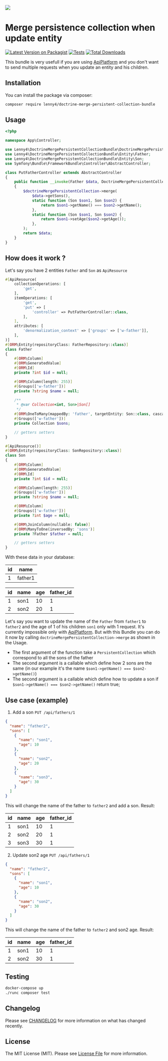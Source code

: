 [<img src="https://github-ads.s3.eu-central-1.amazonaws.com/support-ukraine.svg?t=1" />](https://supportukrainenow.org)

# Merge persistence collection when update entity

[![Latest Version on Packagist](https://img.shields.io/packagist/v/lenny4/doctrine-merge-persistent-collection-bundle.svg?style=flat-square)](https://packagist.org/packages/lenny4/doctrine-merge-persistent-collection-bundle)
[![Tests](https://github.com/lenny4/doctrine-merge-persistent-collection-bundle/actions/workflows/run-tests.yml/badge.svg?branch=main)](https://github.com/lenny4/doctrine-merge-persistent-collection-bundle/actions/workflows/run-tests.yml)
[![Total Downloads](https://img.shields.io/packagist/dt/lenny4/doctrine-merge-persistent-collection-bundle.svg?style=flat-square)](https://packagist.org/packages/lenny4/doctrine-merge-persistent-collection-bundle)

This bundle is very usefull if you are using [ApiPlatform](https://api-platform.com/docs/distribution/) and you don't
want to send multiple requests when you update an entity and his children.

## Installation

You can install the package via composer:

```bash
composer require lenny4/doctrine-merge-persistent-collection-bundle
```

## Usage

```php
<?php

namespace App\Controller;

use Lenny4\DoctrineMergePersistentCollectionBundle\DoctrineMergePersistentCollection;
use Lenny4\DoctrineMergePersistentCollectionBundle\Entity\Father;
use Lenny4\DoctrineMergePersistentCollectionBundle\Entity\Son;
use Symfony\Bundle\FrameworkBundle\Controller\AbstractController;

class PutFatherController extends AbstractController
{
    public function __invoke(Father $data, DoctrineMergePersistentCollection $doctrineMergePersistentCollection): Father
    {
        $doctrineMergePersistentCollection->merge(
            $data->getSons(),
            static function (Son $son1, Son $son2) {
                return $son1->getName() === $son2->getName();
            },
            static function (Son $son1, Son $son2) {
                return $son1->setAge($son2->getAge());
            },
        );
        return $data;
    }
}
```

## How does it work ?

Let's say you have 2 entities `Father` and `Son` as `ApiResource`

```php
#[ApiResource(
    collectionOperations: [
        'get',
    ],
    itemOperations: [
        'get',
        'put' => [
            'controller' => PutFatherController::class,
        ],
    ],
    attributes: [
        'denormalization_context' => ['groups' => ['w-father']],
    ],
)]
#[ORM\Entity(repositoryClass: FatherRepository::class)]
class Father
{
    #[ORM\Column]
    #[ORM\GeneratedValue]
    #[ORM\Id]
    private ?int $id = null;

    #[ORM\Column(length: 255)]
    #[Groups(['w-father'])]
    private ?string $name = null;

    /**
     * @var Collection<int, Son>|Son[]
     */
    #[ORM\OneToMany(mappedBy: 'father', targetEntity: Son::class, cascade: ['persist', 'remove'], orphanRemoval: true)]
    #[Groups(['w-father'])]
    private Collection $sons;

    // getters setters
}
```

```php
#[ApiResource()]
#[ORM\Entity(repositoryClass: SonRepository::class)]
class Son
{
    #[ORM\Column]
    #[ORM\GeneratedValue]
    #[ORM\Id]
    private ?int $id = null;

    #[ORM\Column(length: 255)]
    #[Groups(['w-father'])]
    private ?string $name = null;

    #[ORM\Column]
    #[Groups(['w-father'])]
    private ?int $age = null;

    #[ORM\JoinColumn(nullable: false)]
    #[ORM\ManyToOne(inversedBy: 'sons')]
    private ?Father $father = null;

    // getters setters
}
```

With these data in your database:

| id | name    |
|----|---------|
| 1  | father1 |

| id | name | age | father_id |
|----|------|-----|-----------|
| 1  | son1 | 10  | 1         |
| 2  | son2 | 20  | 1         |

Let's say you want to update the name of the `Father` from `father1` to `father2` and the age of 1 of his
children `son1` only with 1 request. It's currently impossible only
with [ApiPlatform](https://api-platform.com/docs/distribution/). But with this Bundle you can do it now by
calling `doctrineMergePersistentCollection->merge` as shown in the Usage.

- The first argument of the function take a `PersistentCollection` which correspond to all the sons of the father
- The second argument is a callable which define how 2 sons are the same (in our example it's the
  name `$son1->getName() === $son2->getName()`)
- The second argument is a callable which define how to update a son if `$son1->getName() === $son2->getName()` return
  true;

## Use case (example)

1) Add a son `PUT /api/fathers/1`
```json
{
  "name": "father2",
  "sons": [
    {
      "name": "son1",
      "age": 10
    },
    {
      "name": "son2",
      "age": 20
    },
    {
      "name": "son3",
      "age": 30
    }
  ]
}
```
This will change the name of the father to `father2` and add a son. Result:

| id | name | age | father_id |
|----|------|-----|-----------|
| 1  | son1 | 10  | 1         |
| 2  | son2 | 20  | 1         |
| 3  | son3 | 30  | 1         |

2) Update son2 age `PUT /api/fathers/1`
```json
{
  "name": "father2",
  "sons": [
    {
      "name": "son1",
      "age": 10
    },
    {
      "name": "son2",
      "age": 30
    }
  ]
}
```
This will change the name of the father to `father2` and son2 age. Result:

| id | name | age | father_id |
|----|------|-----|-----------|
| 1  | son1 | 10  | 1         |
| 2  | son2 | 30  | 1         |


## Testing

```bash
docker-compose up
./runc composer test
```

## Changelog

Please see [CHANGELOG](CHANGELOG.md) for more information on what has changed recently.

## License

The MIT License (MIT). Please see [License File](LICENSE.md) for more information.
